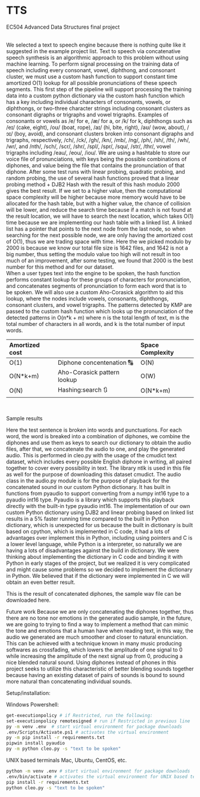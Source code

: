 # TTS
EC504 Advanced Data Structures final project

<br/>
We selected a text to speech engine because there is nothing quite like it suggested in the example project list. Text to speech via concatenative speech synthesis is an algorithmic approach to this problem without using machine learning. To perform signal processing on the training data of speech including every consonant, vowel, diphthong, and consonant cluster, we must use a custom hash function to support constant time amortized O(1) lookup for all possible pronunciations of these speech segments. This first step of the pipeline will support processing the training data into a custom python dictionary via the custom hash function which has a key including individual characters of consonants, vowels, or diphthongs, or two-three character strings including consonant clusters as consonant digraphs or trigraphs and vowel trigraphs. Examples of consonants or vowels as /e/ for e, /æ/ for a, or /k/ for k, diphthongs such as /eɪ/ (cake, eight), /oʊ/ (boat, rope), /aɪ/ (hi, bite, right), /aʊ/ (wow, about), /ɔɪ/ (boy, avoid), and consonant clusters broken into consonant digraphs and trigraphs, respectively, /ch/, /ck/, /gh/, /kn/, /mb/, /ng/, /ph/, /sh/, /th/, /wh/, /wr/, and /nth/, /sch/, /scr/, /shr/, /spl/, /spr/, /squ/, /str/, /thr/, vowel trigraphs including /eau/, /eou/, /iou/. 
We are using a hashtable to store our voice file of pronunciations, with keys being the possible combinations of diphones, and value being the file that contains the pronunciation of that diphone. After some test runs with linear probing, quadratic probing, and random probing, the use of several hash functions proved that a linear probing method + DJB2 Hash with the result of this hash modulo 2000 gives the best result. If we set to a higher value, then the computational space complexity will be higher because more memory would have to be allocated for the hash table, but with a higher value, the chance of collision will be lower, and reduce the search time because if a match is not found at the result location, we will have to search the next location, which takes O(1) time because we are implementing our hash table with a linked list. A linked list has a pointer that points to the next node from the last node, so when searching for the next possible node, we are only having the amortized cost of O(1),  thus we are trading space with time. Here the we picked modulo by 2000 is because we know our total file size is 1642 files, and 1642 is not a big number, thus setting the modulo value too high will not result in too much of an improvement, after some testing, we found that 2000 is the best number for this method and for our dataset. 
<br/>
	When a user types text into the engine to be spoken, the hash function performs constant lookup for these groups of characters for pronunciation, and concatenates segments of pronunciation to form each word that is to be spoken. We will also use a custom Aho-Corasick algorithm to aid this lookup, where the nodes include vowels, consonants, diphthongs, consonant clusters, and vowel trigraphs. The patterns detected by KMP are passed to the custom hash function which looks up the pronunciation of the detected patterns in O(n*k + m) where n is the total length of text, m is the total number of characters in all words, and k is the total number of input words.
	
| Amortized cost|                              | Space Complexity                                     |
| :----------   | :--------------------------- | :--------------------------------------------------- |
| O(1)          | Diphone concentenation 🔠󠁧󠁢󠁥󠁮󠁧󠁧󠁢󠁥    | O(N)                                                 |
| O(N*k+m)      | Aho-Corasick pattern lookup  | O(W)                                                 |
| O(N)          | Hashing:search 🔃           | O(N*k+m)



<br/>

Sample results

Here the test sentence is broken into words and punctuations. For each word, the word is breaked into a combination of diphones, we combine the diphones and use them as keys to search our dictionary to obtain the audio files, after that, we concatenate the audio to one, and play the generated audio. This is performed in cleo.py with the usage of the cmudict text dataset, which includes every possible English diphone in writing, all paired together to cover every possibility in text. The library ntlk is used in this file as well for the purpose of downloading this dataset cmudict. The audio class in the audio.py module is for the purpose of playback for the concatenated sound in our custom Python dictionary. It has built in functions from pyaudio to support converting from a numpy int16 type to a pyaudio int16 type. Pyaudio is a library which supports this playback directly with the built-in type pyaudio int16.
The implementation of our own custom Python dictionary using DJB2 and linear probing based on linked list results in a 5% faster running time compared to the built in Python dictionary, which is unexpected for us because the built in dictionary is built based on cpython, which is implemented in C code, it had a lots of advantages over implement this in Python, including using pointers and C is a lower level language, while Python is a interpreter, so naturally we are having a lots of disadvantages against the build in dictionary. We were thinking about implementing the dictionary in C code and binding it with Python in early stages of the project, but we realized it is very complicated and might cause some problems so we decided to implement the dictionary in Python. We believed that if the dictionary were implemented in C we will obtain an even better result.

This is the result of concatenated diphones, the sample wav file can be downloaded here.



Future work
Because we are only concatenating the diphones together, thus there are no tone nor emotions in the generated audio sample, in the future, we are going to trying to find a way to implement a method that can mimic the tone and emotions that a human have when reading text, in this way, the audio we generated are much smoother and closer to natural enunciation. This can be achieved with a technique known in many music producing softwares as crossfading, which lowers the amplitude of one signal to 0 while increasing the amplitude of the next signal up from 0, producing a nice blended natural sound. Using diphones instead of phones in this project seeks to utilize this characteristic of better blending sounds together because having an existing dataset of pairs of sounds is bound to sound more natural than concatenating individual sounds.


Setup/installation:

Windows Powershell:
```bash
get-executionpolicy # if Restricted, run the following:
set-executionpolicy remotesigned # run if Restricted in previous line
py -m venv .env  # start virtual environment for package downloads
.env/Scripts/Activate.ps1 # activates the virtual environment
py -m pip install -r requirements.txt
pipwin install pyaudio
py -m python cleo.py -s "text to be spoken"
```
UNIX based terminals Mac, Ubuntu, CentOS, etc.
```bash
python -m venv .env # start virtual environment for package downloads 
.env/bin/activate # activates the virtual environment for UNIX based terminals (Mac, Ubuntu, CentOS, etc.)
pip install -r requirements.txt
python cleo.py -s "text to be spoken"
```
